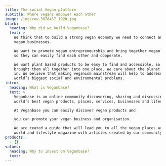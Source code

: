 ```yaml
---
title: The social Vegan platform
subtitle: Where vegans empower each other
image: /img/cow-3678457_1920.jpg
blurb:
  heading: Why did we build Veganbase?
  text: >
    We think that to build a strong vegan economy we need to connect and empower
    vegan businesses.

    We want to promote vegan entrepreneurship and bring together vegan companies
    so they can easily find each other and cooperate.

    We want plant based products to be easy to find and accessible, so we
    brought them all together into one place. We care about the planet we live
    in. We believe that making veganism mainstream will help to address the
    world’s biggest social and environmental problems.
intro:
  heading: What is Veganbase?
  text: >
    Veganbase is an online community discovering, sharing and discussing the
    world’s best vegan products, places, services, businesses and lifestyle.

    At Veganbase you can easily discover vegan products and

    you can promote your vegan business and organisation.

    We are ceated a guide that will lead you to all the vegan places around the
    world and lifestyle magazine with articles created by our community.
products:
  - {}
values:
  heading: Why to invest on Veganbase?
  text: .
---
```


